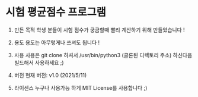 # 시험 평균점수 프로그램

1. 만든 목적
학생 분들이 시험 점수가 궁금할때 빨리 계산하기 위해 만들었습니다 !

2. 용도
용도는 아무렇게나 쓰셔도 됩니다 !

3. 사용
사용은 git clone 하셔서 /usr/bin/python3 (클론된 디렉토리 주소) 하신다음
빌드해서 사용하세요 ;)

4. 버전
현재 버전: v1.0 (2021/5/11)

5. 라이센스
누구나 사용가능 하게 MIT License를 사용합니다 ;)
